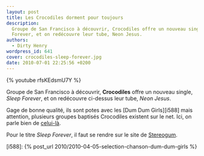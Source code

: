 ```yaml
---
layout: post
title: Les Crocodiles dorment pour toujours
description:
  Groupe de San Francisco à découvrir, Crocodiles offre un nouveau single, Sleep
  Forever, et on redécouvre leur tube, Neon Jesus.
authors:
  - Dirty Henry
wordpress_id: 641
cover: crocodiles-sleep-forever.jpg
date: 2010-07-01 22:25:56 +0200
---
```


{% youtube rfsKEdsmU7Y %}

Groupe de San Francisco à découvrir, **Crocodiles** offre un nouveau single,
_Sleep Forever_, et on redécouvre ci-dessus leur tube, _Neon Jesus_.

Gage de bonne qualité, ils sont potes avec les [Dum Dum Girls][i588] mais
attention, plusieurs groupes baptisés Crocodiles existent sur le net. Ici, on
parle bien de [celui-là][1].

Pour le titre _Sleep Forever_, il faut se rendre sur le site de [Stereogum][2].

[i588]: {% post_url 2010/2010-04-05-selection-chanson-dum-dum-girls %}

[1]: https://pitchfork.com/artists/27783-crocodiles/
[2]:
  https://www.stereogum.com/408972/crocodiles-sleep-forever-stereogum-premiere/music/
